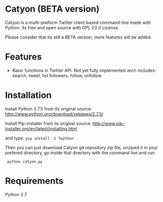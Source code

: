 Catyon (BETA version)
======

Catyon is a multi-platform Twitter client based command-line made with Python. Its free and open source with GPL V2.0 License. 

Please consider that its still a BETA version, more features will be added.

Features
========

- Basic functions in Twitter API. Not yet fully implemented wich includes: search, tweet, list followers, follow, unfollow.

Installation
============

Install Python 2.7.5 from its original source:
http://www.python.org/download/releases/2.7.5/

Install Pip-installer from its original source:
http://www.pip-installer.org/en/latest/installing.html

and type:
<code>pip install -I Twython</code>

Then you can just download Catyon git repository zip file, unziped it in your prefered directory, go inside that directory with the command line and run:

<code> python catyon.py </code>

Requirements
============
Python 2.7


